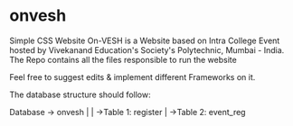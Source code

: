 # onvesh
Simple CSS Website
On-VESH is a Website based on Intra College Event hosted by Vivekanand Education's Society's Polytechnic, Mumbai - India.
The Repo contains all the files responsible to run the website

Feel free to suggest edits & implement different Frameworks on it.

The database structure should follow:
 
 Database -> onvesh
    |
    | ->Table 1: register
    | ->Table 2: event_reg

     
